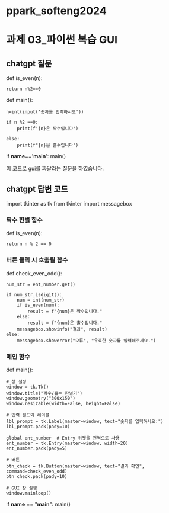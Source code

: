 # ppark_softeng2024

# 과제 03_파이썬 복습 GUI
## chatgpt 질문 
def is_even(n):

    return n%2==0

def main():

    n=int(input('숫자를 입력하시오'))

    if n %2 ==0:
        print(f'{n}은 짝수입니다')

    else:
        print(f"{n}은 홀수입니다")

if __name__=='__main__':
    main()
 
이 코드로 gui를 짜달라는 질문을 하였습니다.

## chatgpt 답변 코드

import tkinter as tk
from tkinter import messagebox

### 짝수 판별 함수
def is_even(n):

    return n % 2 == 0

### 버튼 클릭 시 호출될 함수
def check_even_odd():

    num_str = ent_number.get()  
	
    if num_str.isdigit(): 
        num = int(num_str)
        if is_even(num):
            result = f"{num}은 짝수입니다."
        else:
            result = f"{num}은 홀수입니다."
        messagebox.showinfo("결과", result)  
    else:
        messagebox.showerror("오류", "유효한 숫자를 입력해주세요.")  

### 메인 함수
def main():

    # 창 설정
    window = tk.Tk()
    window.title("짝수/홀수 판별기")
    window.geometry("300x150")
    window.resizable(width=False, height=False)

    # 입력 필드와 레이블
    lbl_prompt = tk.Label(master=window, text="숫자를 입력하시오:")
    lbl_prompt.pack(pady=10)

    global ent_number  # Entry 위젯을 전역으로 사용
    ent_number = tk.Entry(master=window, width=20)
    ent_number.pack(pady=5)

    # 버튼
    btn_check = tk.Button(master=window, text="결과 확인", command=check_even_odd)
    btn_check.pack(pady=10)

    # GUI 창 실행
    window.mainloop()

if __name__ == "__main__":
    main()


    


